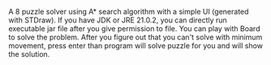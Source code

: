 A 8 puzzle solver using A* search algorithm with a simple UI (generated with STDraw).
If you have JDK or JRE 21.0.2, you can directly run executable jar file after you give permission
to file.
You can play with Board to solve the problem. After you figure out that you can't solve with minimum
movement, press enter than program will solve puzzle for you and will show the solution.
